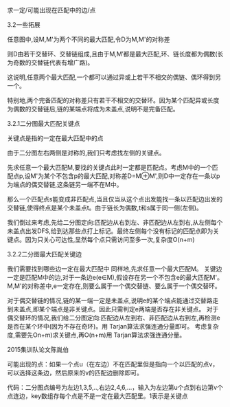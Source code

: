 求一定/可能出现在匹配中的边/点

3.2一些拓展

任意图中,设M,M'为两个不同的最大匹配,令D为M,M'的对称差

则D由若干交替环、交替链组成,且由于M,M′都是最大匹配,环、链长度都为偶数(长为奇数的交替链代表有增广路)。

这说明,任意两个最大匹配,一个都可以通过异或上若干不相交的偶链、偶环得到另一个。

特别地,两个完备匹配的对称差只有若干不相交的交替环。因为某个匹配异或长度为偶数的交替链后,链的某端点将成为未盖点,说明不是完备匹配。

3.2.1二分图最大匹配关键点

关键点是指的一定在最大匹配中的点

由于二分图左右两侧是对称的,我们只考虑找左侧的关键点。

先求任意一个最大匹配M,要找的关键点此时一定都是匹配点。考虑M中的一个匹配点p,设M'为某个不包含p的最大匹配,对称差D=M⊕M',则D中一定存在一条以p为端点的偶交替链,这条链另一端不在M中。

那么一个匹配点s能变成非匹配点,当且仅当从这个点出发能找一条以匹配边出发的交替链,使得终点是某个未盖点t。由于链长为偶数,t和s属于同一侧(左侧)。

我们倒过来考虑,先给二分图定向:匹配边从右到左、非匹配边从左到右,从左侧每个未盖点出发DFS,给到达那些点打上标记。最终左侧每个没有标记的匹配点即为关键点。因为只关心可达性,显然每个点只需访问至多一次,复杂度O(n+m)

3.2.2二分图最大匹配关键边

我们需要找到哪些边一定在最大匹配中
同样地,先求任意一个最大匹配M。
关键边一定是匹配M中的边,对于一条边e(e∈M),假设存在另一个不包含e的最大匹配M'。
M,M'的对称差中,e一定存在,则要么属于一个偶交替链、要么属于一个偶交替环。

对于偶交替链的情况,链的某一端一定是未盖点,说明e的某个端点能通过交替路走到未盖点,即某个端点是非关键点。因此只需判定e两端是否存在非关键点。
对于偶交替环的情况,我们给二分图定向:匹配边从左到右、非匹配边从右到左,再检测e是否在某个环中(因为不存在奇环)。用 Tarjan算法求强连通分量即可。
考虑复杂度,需要先On+m)求关键点,再O(n+m)用 Tarjan算法求强连通分量。

2015集训队论文陈胤伯

可能出现的点：如果一个点u（在左边）不在匹配里但是指向一个以匹配的点v，可以选择这条边，然后原来的v的匹配边删除即可。



代码：二分图点编号为左边1,3,5,..,右边2,4,6,...，输入为左边第u个点到右边第v个点连边，key数组存每个点是不是一定在最大匹配里。1表示是关键点